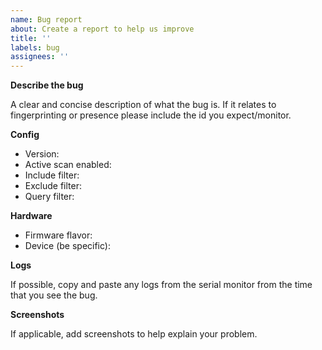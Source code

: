 ```yaml
---
name: Bug report
about: Create a report to help us improve
title: ''
labels: bug
assignees: ''
---
```


**Describe the bug**

A clear and concise description of what the bug is.  If it relates to fingerprinting or presence please include the id you expect/monitor.

**Config**

- Version:
- Active scan enabled:
- Include filter:
- Exclude filter:
- Query filter:

**Hardware**

- Firmware flavor:
- Device (be specific):

**Logs**

If possible, copy and paste any logs from the serial monitor from the time that you see the bug.

**Screenshots**

If applicable, add screenshots to help explain your problem.
